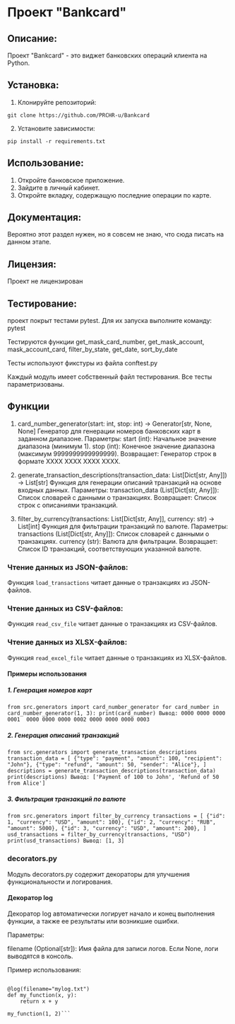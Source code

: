 # Проект "Bankcard"

## Описание:

Проект "Bankcard" - это виджет банковских операций клиента на Python. 

## Установка:

1. Клонируйте репозиторий:
```
git clone https://github.com/PRCHR-u/Bankcard
```

2. Установите зависимости:
```
pip install -r requirements.txt
```

## Использование:

1. Откройте банковское приложение.
2. Зайдите в личный кабинет.
3. Откройте вкладку, содержащую последние операции по карте.

## Документация:

Вероятно этот раздел нужен, но я совсем не знаю, что сюда писать на данном этапе.

## Лицензия:

Проект не лицензирован

## Тестирование:

проект покрыт тестами pytest. Для их запуска выполните команду:
pytest

Тестируются функции get_mask_card_number, get_mask_account, mask_account_card, filter_by_state, get_date, sort_by_date

Тесты используют фикстуры из файла conftest.py

Каждый модуль имеет собственный файл тестирования. Все тесты параметризованы.


## Функции

1. card_number_generator(start: int, stop: int) -> Generator[str, None, None]
Генератор для генерации номеров банковских карт в заданном диапазоне.
Параметры:
start (int): Начальное значение диапазона (минимум 1).
stop (int): Конечное значение диапазона (максимум 9999999999999999).
Возвращает:
Генератор строк в формате XXXX XXXX XXXX XXXX.

2. generate_transaction_descriptions(transaction_data: List[Dict[str, Any]]) -> List[str]
Функция для генерации описаний транзакций на основе входных данных.
Параметры:
transaction_data (List[Dict[str, Any]]): Список словарей с данными о транзакциях.
Возвращает:
Список строк с описаниями транзакций.

3. filter_by_currency(transactions: List[Dict[str, Any]], currency: str) -> List[int]
Функция для фильтрации транзакций по валюте.
Параметры:
transactions (List[Dict[str, Any]]): Список словарей с данными о транзакциях.
currency (str): Валюта для фильтрации.
Возвращает:
Список ID транзакций, соответствующих указанной валюте.

### Чтение данных из JSON-файлов:
Функция `load_transactions` читает данные о транзакциях из JSON-файлов.

### Чтение данных из CSV-файлов:
Функция `read_csv_file` читает данные о транзакциях из CSV-файлов.

### Чтение данных из XLSX-файлов:
Функция `read_excel_file` читает данные о транзакциях из XLSX-файлов.

#### Примеры использования

##### 1. Генерация номеров карт
``from src.generators import card_number_generator
for card_number in card_number_generator(1, 3):
    print(card_number)
Вывод:
0000 0000 0000 0001 
0000 0000 0000 0002
0000 0000 0000 0003``

##### 2. Генерация описаний транзакций
``from src.generators import generate_transaction_descriptions
transaction_data = [
    {"type": "payment", "amount": 100, "recipient": "John"},
    {"type": "refund", "amount": 50, "sender": "Alice"},
]
descriptions = generate_transaction_descriptions(transaction_data)
print(descriptions)
Вывод:
['Payment of 100 to John', 'Refund of 50 from Alice']``

##### 3. Фильтрация транзакций по валюте

``from src.generators import filter_by_currency
transactions = [
    {"id": 1, "currency": "USD", "amount": 100},
    {"id": 2, "currency": "RUB", "amount": 5000},
    {"id": 3, "currency": "USD", "amount": 200},
]
usd_transactions = filter_by_currency(transactions, "USD")
print(usd_transactions)
Вывод:
[1, 3]``

### decorators.py

Модуль decorators.py содержит декораторы для улучшения функциональности и логирования.

#### Декоратор log
Декоратор log автоматически логирует начало и конец выполнения функции, а также ее результаты или возникшие ошибки.

Параметры:

filename (Optional[str]): Имя файла для записи логов. Если None, логи выводятся в консоль.

Пример использования:
```from bankcard.decorators import log

@log(filename="mylog.txt")
def my_function(x, y):
    return x + y

my_function(1, 2)```